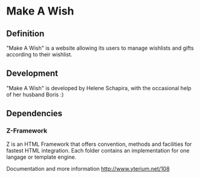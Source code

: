 # Make A Wish

## Definition

"Make A Wish" is a website allowing its users to manage wishlists and gifts according to their wishlist.

## Development

"Make A Wish" is developed by Helene Schapira, with the occasional help of her husband Boris :)

## Dependencies

### Z-Framework

Z is an HTML Framework that offers convention, methods and facilities for
fastest HTML integration.
Each folder contains an implementation for one langage or template engine.

Documentation and more information
http://www.yterium.net/108